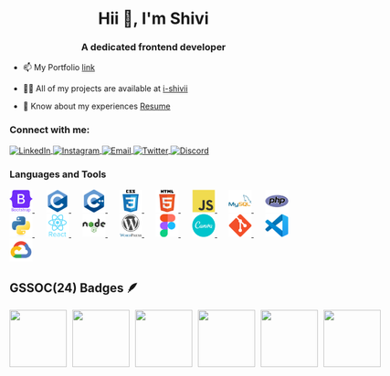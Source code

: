 <h1 align="center">Hii 👋, I'm Shivi</h1>
<h3 align="center">A dedicated frontend developer</h3>


- 📫 My Portfolio  [link](https://my-portfolio-tau-one-70.vercel.app/)

- 👨‍💻 All of my projects are available at [i-shivii](https://github.com/i-shivii)

- 📄 Know about my experiences [Resume](https://drive.google.com/file/d/1k47kEKZ41FeYzVKtOvCAOgMo4KAYNtAI/view?usp=drive_link)

<h3 align="left">Connect with me:</h3>
<p align="left">
  <a href="https://linkedin.com/in/shivi-chourey-561cs25a" target="_blank">
    <img align="center" src="https://raw.githubusercontent.com/rahuldkjain/github-profile-readme-generator/master/src/images/icons/Social/linked-in-alt.svg" alt="LinkedIn" height="30" width="40" />
  </a>
  <a href="https://instagram.com/_sh.i.vi_" target="_blank">
    <img align="center" src="https://raw.githubusercontent.com/rahuldkjain/github-profile-readme-generator/master/src/images/icons/Social/instagram.svg" alt="Instagram" height="30" width="40" />
  </a>
  <a href="mailto:choureyshivi02@gmail.com" target="_blank">
    <img align="center" src="https://upload.wikimedia.org/wikipedia/commons/4/4e/Gmail_Icon.png" alt="Email" height="30" width="40" />
  </a>
  <a href="https://x.com/Shivii_02" target="_blank">
    <img align="center" src="https://raw.githubusercontent.com/rahuldkjain/github-profile-readme-generator/master/src/images/icons/Social/twitter.svg" alt="Twitter" height="30" width="40" />
  </a>
  <a href="https://discord.com/users/1280931670387851329" target="_blank">
    <img align="center" src="https://github.com/i-shivii/i-shivii/blob/main/discord.png" alt="Discord" height="40" width="40" />
  </a>
</p>


<h3 align="left">Languages and Tools</h3>

<p align="left">
  <a href="https://getbootstrap.com" target="_blank" rel="noreferrer" style="margin-right: 20px;"> <img src="https://raw.githubusercontent.com/devicons/devicon/master/icons/bootstrap/bootstrap-plain-wordmark.svg" alt="bootstrap" width="40" height="40"/> </a> 
  <a href="https://www.cprogramming.com/" target="_blank" rel="noreferrer" style="margin-right: 20px;"> <img src="https://raw.githubusercontent.com/devicons/devicon/master/icons/c/c-original.svg" alt="c" width="40" height="40"/> </a> 
  <a href="https://www.w3schools.com/cpp/" target="_blank" rel="noreferrer" style="margin-right: 20px;"> <img src="https://raw.githubusercontent.com/devicons/devicon/master/icons/cplusplus/cplusplus-original.svg" alt="cplusplus" width="40" height="40"/> </a>
  <a href="https://www.w3schools.com/css/" target="_blank" rel="noreferrer" style="margin-right: 20px;"> <img src="https://raw.githubusercontent.com/devicons/devicon/master/icons/css3/css3-original-wordmark.svg" alt="css3" width="40" height="40"/> </a>
  <a href="https://www.w3.org/html/" target="_blank" rel="noreferrer" style="margin-right: 20px;"> <img src="https://raw.githubusercontent.com/devicons/devicon/master/icons/html5/html5-original-wordmark.svg" alt="html5" width="40" height="40"/> </a>
  <a href="https://developer.mozilla.org/en-US/docs/Web/JavaScript" target="_blank" rel="noreferrer" style="margin-right: 20px;"> <img src="https://raw.githubusercontent.com/devicons/devicon/master/icons/javascript/javascript-original.svg" alt="javascript" width="40" height="40"/> </a>
  <a href="https://www.mysql.com/" target="_blank" rel="noreferrer" style="margin-right: 20px;"> <img src="https://raw.githubusercontent.com/devicons/devicon/master/icons/mysql/mysql-original-wordmark.svg" alt="mysql" width="40" height="40"/> </a> 
  <a href="https://www.php.net" target="_blank" rel="noreferrer" style="margin-right: 20px;"> <img src="https://raw.githubusercontent.com/devicons/devicon/master/icons/php/php-original.svg" alt="php" width="40" height="40"/> </a> 
  <a href="https://www.python.org" target="_blank" rel="noreferrer" style="margin-right: 20px;"> <img src="https://raw.githubusercontent.com/devicons/devicon/master/icons/python/python-original.svg" alt="python" width="40" height="40"/> </a> 
  <a href="https://reactjs.org/" target="_blank" rel="noreferrer" style="margin-right: 20px;"> <img src="https://raw.githubusercontent.com/devicons/devicon/master/icons/react/react-original-wordmark.svg" alt="react" width="40" height="40"/> </a> 
  <a href="https://nodejs.org/" target="_blank" rel="noreferrer" style="margin-right: 20px;"> <img src="https://raw.githubusercontent.com/devicons/devicon/master/icons/nodejs/nodejs-original-wordmark.svg" alt="nodejs" width="40" height="40"/> </a>
  <a href="https://wordpress.com/" target="_blank" rel="noreferrer" style="margin-right: 20px;"> <img src="https://raw.githubusercontent.com/devicons/devicon/master/icons/wordpress/wordpress-original.svg" alt="wordpress" width="40" height="40"/> </a>
  <a href="https://www.figma.com/" target="_blank" rel="noreferrer" style="margin-right: 20px;"> <img src="https://raw.githubusercontent.com/devicons/devicon/master/icons/figma/figma-original.svg" alt="figma" width="40" height="40"/> </a>
  <a href="https://www.canva.com/" target="_blank" rel="noreferrer" style="margin-right: 20px;"> <img src="https://raw.githubusercontent.com/devicons/devicon/master/icons/canva/canva-original.svg" alt="canva" width="40" height="40"/> </a>
  <a href="https://git-scm.com/" target="_blank" rel="noreferrer" style="margin-right: 20px;"> <img src="https://raw.githubusercontent.com/devicons/devicon/master/icons/git/git-original.svg" alt="git" width="40" height="40"/> </a>
  <a href="https://code.visualstudio.com/" target="_blank" rel="noreferrer" style="margin-right: 20px;"> <img src="https://raw.githubusercontent.com/devicons/devicon/master/icons/vscode/vscode-original.svg" alt="vscode" width="40" height="40"/> </a>
  <a href="https://cloud.google.com/" target="_blank" rel="noreferrer" style="margin-right: 20px;"> <img src="https://raw.githubusercontent.com/devicons/devicon/master/icons/googlecloud/googlecloud-original.svg" alt="google cloud" width="40" height="40"/> </a>
</p>


## GSSOC(24) Badges 🪶
<div style='display:flex; align-items:center; gap: 10px;' align='left'>
<img src="Postman - Postman API Fundamentals Student Expert - 2024-10-22.png" width="100px" height="100px" />
  <img src="https://github.com/i-shivii/i-shivii/blob/main/1.png" width="100px" height="100px" />
  <img src="https://github.com/i-shivii/i-shivii/blob/main/2.png" width="100px" height="100px" />
  <img src="https://github.com/i-shivii/i-shivii/blob/main/3.png" width="100px" height="100px" />
  <img src="https://github.com/i-shivii/i-shivii/blob/main/4.png" width="100px" height="100px" />
  <img src="https://github.com/i-shivii/i-shivii/blob/main/5.png" width="100px" height="100px" />
 
</div>
